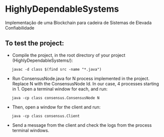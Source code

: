 # HighlyDependableSystems

Implementação de uma Blockchain para cadeira de Sistemas de Elevada Confiabilidade

## To test the project:

- Compile the project, in the root directory of your project (HighlyDependableSystems/):

```
   javac -d class $(find src -name "*.java")
```

- Run ConsensusNode.java for N process implemented in the project. Replace N with the ConsensusNode Id. In our case, 4 processes starting in 1. Open a terminal window for each, and run:

```
   java -cp class consensus.ConsensusNode N
```

- Then, open a window for the client and run:

```
   java -cp class consensus.Client
```

- Send a message from the client and check the logs from the process terminal windows.
